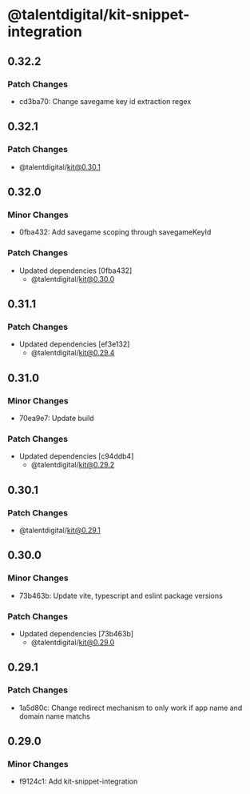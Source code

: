 # @talentdigital/kit-snippet-integration

## 0.32.2

### Patch Changes

- cd3ba70: Change savegame key id extraction regex

## 0.32.1

### Patch Changes

- @talentdigital/kit@0.30.1

## 0.32.0

### Minor Changes

- 0fba432: Add savegame scoping through savegameKeyId

### Patch Changes

- Updated dependencies [0fba432]
  - @talentdigital/kit@0.30.0

## 0.31.1

### Patch Changes

- Updated dependencies [ef3e132]
  - @talentdigital/kit@0.29.4

## 0.31.0

### Minor Changes

- 70ea9e7: Update build

### Patch Changes

- Updated dependencies [c94ddb4]
  - @talentdigital/kit@0.29.2

## 0.30.1

### Patch Changes

- @talentdigital/kit@0.29.1

## 0.30.0

### Minor Changes

- 73b463b: Update vite, typescript and eslint package versions

### Patch Changes

- Updated dependencies [73b463b]
  - @talentdigital/kit@0.29.0

## 0.29.1

### Patch Changes

- 1a5d80c: Change redirect mechanism to only work if app name and domain name matchs

## 0.29.0

### Minor Changes

- f9124c1: Add kit-snippet-integration
